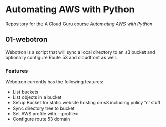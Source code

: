 # Automating AWS with Python

Repository for the A Cloud Guru course *Automating AWS with Python*

## 01-webotron

Webotron is a script that will sync a local directory to an s3 bucket and optionally configure Route 53 and cloudfront as well.

### Features

Webotron currently has the following features:

- List buckets
- List objects in a bucket
- Setup Bucket for static website hosting on s3 including policy 'n' stuff
- Sync directory tree to bucket
- Set AWS profile with --profile=<profileName>
- Configure route 53 domain
